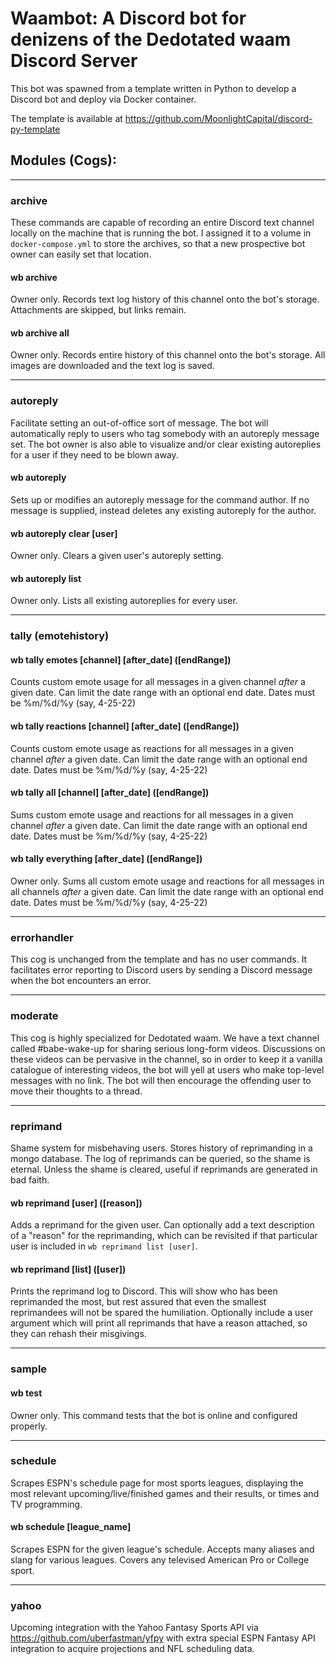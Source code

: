 # Waambot: A Discord bot for denizens of the Dedotated waam Discord Server

This bot was spawned from a template written in Python to develop a Discord bot and deploy via Docker container. 

The template is available at https://github.com/MoonlightCapital/discord-py-template

## Modules (Cogs):

***
### archive

These commands are capable of recording an entire Discord text channel locally on the machine that is running the bot. I assigned it to a volume in `docker-compose.yml` to store the archives, so that a new prospective bot owner can easily set that location.

#### wb archive

Owner only. Records text log history of this channel onto the bot's storage. Attachments are skipped, but links remain. 

#### wb archive all

Owner only. Records entire history of this channel onto the bot's storage. All images are downloaded and the text log is saved.

***
### autoreply

Facilitate setting an out-of-office sort of message. The bot will automatically reply to users who tag somebody with an autoreply message set. The bot owner is also able to visualize and/or clear existing autoreplies for a user if they need to be blown away.

#### wb autoreply

Sets up or modifies an autoreply message for the command author. If no message is supplied, instead deletes any existing autoreply for the author.

#### wb autoreply clear [user]

Owner only. Clears a given user's autoreply setting.

#### wb autoreply list

Owner only. Lists all existing autoreplies for every user.

***
### tally (emotehistory)

#### wb tally emotes [channel] [after_date] ([endRange])

Counts custom emote usage for all messages in a given channel *after* a given date. Can limit the date range with an optional end date. Dates must be %m/%d/%y (say, 4-25-22)

#### wb tally reactions [channel] [after_date] ([endRange])

Counts custom emote usage as reactions for all messages in a given channel *after* a given date. Can limit the date range with an optional end date. Dates must be %m/%d/%y (say, 4-25-22)

#### wb tally all [channel] [after_date] ([endRange])

Sums custom emote usage and reactions for all messages in a given channel *after* a given date. Can limit the date range with an optional end date. Dates must be %m/%d/%y (say, 4-25-22)

#### wb tally everything [after_date] ([endRange])

Owner only. Sums all custom emote usage and reactions for all messages in all channels *after* a given date. Can limit the date range with an optional end date. Dates must be %m/%d/%y (say, 4-25-22)

***
### errorhandler

This cog is unchanged from the template and has no user commands. It facilitates error reporting to Discord users by sending a Discord message when the bot encounters an error.

***
### moderate

This cog is highly specialized for Dedotated waam. We have a text channel called #babe-wake-up for sharing serious long-form videos. Discussions on these videos can be pervasive in the channel, so in order to keep it a vanilla catalogue of interesting videos, the bot will yell at users who make top-level messages with no link. The bot will then encourage the offending user to move their thoughts to a thread.

***
### reprimand

Shame system for misbehaving users. Stores history of reprimanding in a mongo database. The log of reprimands can be queried, so the shame is eternal. Unless the shame is cleared, useful if reprimands are generated in bad faith.

#### wb reprimand [user] ([reason])

Adds a reprimand for the given user. Can optionally add a text description of a "reason" for the reprimanding, which can be revisited if that particular user is included in `wb reprimand list [user]`.

#### wb reprimand [list] ([user])

Prints the reprimand log to Discord. This will show who has been reprimanded the most, but rest assured that even the smallest reprimandees will not be spared the humiliation. Optionally include a user argument which will print all reprimands that have a reason attached, so they can rehash their misgivings.

***
### sample

#### wb test

Owner only. This command tests that the bot is online and configured properly.

***
### schedule

Scrapes ESPN's schedule page for most sports leagues, displaying the most relevant upcoming/live/finished games and their results, or times and TV programming.

#### wb schedule [league_name]

Scrapes ESPN for the given league's schedule. Accepts many aliases and slang for various leagues. Covers any televised American Pro or College sport.

***
### yahoo

Upcoming integration with the Yahoo Fantasy Sports API via https://github.com/uberfastman/yfpy with extra special ESPN Fantasy API integration to acquire projections and NFL scheduling data.